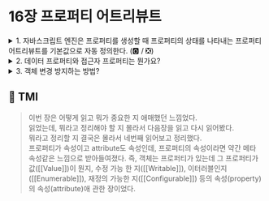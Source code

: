 # 16장 프로퍼티 어트리뷰트

<details>

<summary> 1. 자바스크립트 엔진은 프로퍼티를 생성할 때 프로퍼티의 상태를 나타내는 프로퍼티 어트리뷰트를 기본값으로 자동 정의한다. (🅾️ / ❎) </summary>

```
🅾️
프로퍼티의 상태란,
프로퍼티의 값(value),
갱신 가능여부 (writable),
열거 가능 여부 (enumerable),
재정의 여부(configurable)를 지칭합니다.

자바스크립트 엔진은 프로퍼티 상태들을 내부슬롯으로 관리합니다.
getOwnPropertyDescriptor 메서드를 통해 이 값들을 간접적으로 확인 가능합니다.
```

</details>

<details>

<summary> 2. 데이터 프로퍼티와 접근자 프로퍼티는 뭔가요? </summary>

```
데이터 프로퍼티는 키와 값으로 구성된 일반적인 프로퍼티입니다.
데이터 프로퍼티의 프로퍼터 attribute는 프로퍼티를 생성할 때 자바스크립트 엔진이 기본값으로 자동 정의합니다.
[[value]], [[Writable]], [[Enumerable]], [[Configurable]]이 데이터 프로퍼티의 프로퍼티 attribute에 해당됩니다.

접근자 프로퍼티는 자체적으로 값을 갖지 않고
다른 데이터 프로퍼티 값을 읽거나 저장할 때 호출되는 접근자 함수로 구성된 프로퍼티입니다.
접근자 프로퍼티의 프로퍼티 attribute에는 [[Get]], [[Set]], [[Enumerable]], [[Configurable]]이 있습니다.

두 프로퍼티의 [[Enumerable]], [[Configurable]]는 같습니다.

예를 들어,

const person = {
    firstName : 'pyotato',
    lastName : 'pyo',
    get fullName(){
        return `${this.firstName} ${this.lastName}`
    }
    set fullName(name){
        [this.firstName,this.lastName] = name.split(' ');
    }
}

person의 firstName과 lastName 프로퍼티는 일반적인 데이터 프로퍼티지만,
get과 set이 앞에 붙은 메소드들은 getter/setter 함수이며, fullName의 접근자 프로퍼티입니다.
접근자 프로퍼티는 자체적으로 값([[Value]])을 갖지 않지만 데이터 프로퍼티의 값을 읽거나
저장할 때 관여합니다.

```

</details>

<details>

<summary> 3. 객체 변경 방지하는 방법? </summary>

```
객체의 변경을 방지하기 위한 메서드들에는 `Object.preventExtensions`, `Object.seal`, `Object.freeze`가 있습니다.
이들은 객체의 변경을 금지하는 정도에 차이가 있습니다.
`Object.preventExtensions`는 프로퍼티 추가를 방지하는 메서드입니다. 동적으로 프로퍼티를 추가하거나 Object.defineProperty로 프로퍼티를 재정의할 수 없습니다.
`Object.seal`은 객체를 밀봉하는 메서드로 프로퍼티의 값을 변경할 수는 있지만 프로퍼티를 추가하거나 삭제하거나 attribute를 재정의할 수 없습니다.
마지막으로 `Object.freeze`는 객체 변경 방지가 가장 엄격합니다.
처음 객체를 정의할 때의 상태에서 프로퍼티 수정/삭제/변경/추가 모두 불가능합니다.

```

|         구분          |          메서드          | 프로퍼티 추가 | 삭제 | 값 쓰기 | attribute 재정의 |
| :-------------------: | :----------------------: | :-----------: | :--: | :-----: | :--------------: |
|    객체 확장 금지     | Object.preventExtensions |       X       |  O   |    O    |        O         |
|       객체 밀봉       |       Object.seal        |       X       |  X   |    O    |        X         |
| 객체 동결 (READ ONLY) |      Object.freeze       |       X       |  X   |    X    |        X         |

</details>

## 💭 TMI

> 이번 장은 어떻게 읽고 뭐가 중요한 지 애매했던 느낌었다.<br/>
> 읽었는데, 뭐라고 정리해야 할 지 몰라서 다음장을 읽고 다시 읽어봤다.<br/>
> 뭐라고 정리할 지 결국은 몰라서 네번째 읽어보고 정리했다. <br/>
> 프로퍼티가 속성이고 attribute도 속성인데, 프로퍼티의 속성이라면 약간 메타 속성같은 느낌으로 받아들여졌다.
> 즉, 객체는 프로퍼티가 있는데 그 프로퍼티가 값([[Value]])이 뭔지, 수정 가능 한 지([[Writable]]), 이터러블인지([[Enumerable]]), 재정의 가능한 지([[Configurable]]) 등의 속성(property)의 속성(attribute)애 관한 장이었다.
